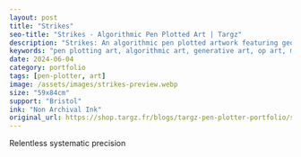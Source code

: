 ```yaml
---
layout: post
title: "Strikes"
seo-title: "Strikes - Algorithmic Pen Plotted Art | Targz"
description: "Strikes: An algorithmic pen plotted artwork featuring geometric patterns. 59x84cm non archival ink on Bristol paper."
keywords: "pen plotting art, algorithmic art, generative art, op art, mathematical art, geometric patterns, bristol paper, precision plotting"
date: 2024-06-04
category: portfolio
tags: [pen-plotter, art]
image: /assets/images/strikes-preview.webp
size: "59x84cm"
support: "Bristol"
ink: "Non Archival Ink"
original_url: https://shop.targz.fr/blogs/targz-pen-plotter-portfolio/strikes
---
```


Relentless systematic precision

